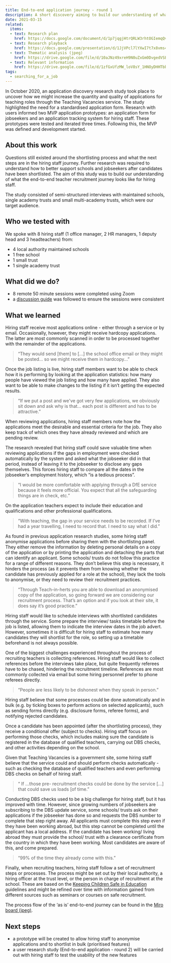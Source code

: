 ```yaml
---
title: End-to-end application journey - round 1
description: A short discovery aiming to build our understanding of what the end-to-end teacher recruitment journey looks like for hiring staff.
date: 2021-03-15
related:
  items:
  - text: Research plan
    href: https://docs.google.com/document/d/1p7jqgjHtrQRLW3rhtOGIemqQvVwwlKc3TniYUCKaS-8/edit
  - text: Research playback
    href: https://docs.google.com/presentation/d/1JjVPcl7lYXwI7t7x8vms4SUyuSu8vYKksJ_7hmAX9WE/edit#slide=id.gc82047540d_0_23
  - text: Thematic analysis (jpeg)
    href: https://drive.google.com/file/d/10aJNz49xreH9N0uZxGm0DvgedVSEGjEc/view?usp=sharing
  - text: Relevant information
    href: https://drive.google.com/file/d/1zfGxUfzMW_loV8sY_1HNOyDHHTbbIump/view?usp=sharing
tags:
  - searching_for_a_job
---
```


In October 2020, an application discovery research study took place to uncover how we might increase the quantity and quality of applications for teaching roles through the Teaching Vacancies service. The study highlighted the need for a standardised application form. Research with users informed two MVP application prototypes: an application form for jobseekers and an application tracking system for hiring staff. These prototypes were tested and iterated three times. Following this, the MVP was defined and development started.

## About this work

Questions still existed around the shortlisting process and what the next steps are in the hiring staff journey. Further research was required to understand how to better support schools and jobseekers after candidates have been shortlisted. The aim of this study was to build our understanding of what the end-to-end teacher recruitment journey looks like for hiring staff.


The study consisted of semi-structured interviews with maintained schools, single academy trusts and small multi-academy trusts, which were our target audience.

## Who we tested with

We spoke with 8 hiring staff (1 office manager, 2 HR managers, 1 deputy head and 3 headteachers) from:

* 4 local authority maintained schools
* 1 free school
* 1 small trust
* 1 single academy trust

## What did we do?

* 8 remote 50 minute sessions were completed using Zoom
* a [discussion guide](https://docs.google.com/document/d/1CV_U4NgK2ezzn1Iqehw8_OAxlTSnDUZClRuYH43dYwA/edit) was followed to ensure the sessions were consistent

## What we learned

Hiring staff receive most applications online - either through a service or by email.   Occasionally, however, they might receive hardcopy applications. The latter are most commonly scanned in order to be processed together with the remainder of the applications.

> “They would send [them] to [...] the school office email or they might be posted... so  we might receive them in hardcopy...”

Once the job listing is live, hiring staff members want to be able to check how it is performing by looking at the application statistics: how many people have viewed the job listing and how many have applied. They also want to be able to make changes to the listing if it isn’t getting the expected results.

> “If we put a post and we've got very few applications, we obviously sit down and ask why is that... each post is different and has to be attractive.”

When reviewing applications, hiring staff members note how the applications meet the desirable and essential criteria for the job. They also keep track of which ones they have already reviewed and which are pending review.

The research revealed that hiring staff could save valuable time when reviewing applications if the gaps in employment were checked automatically by the system and asked what the jobseeker did in that period,  instead of leaving it to the jobseeker to disclose any gaps themselves. This forces hiring staff to compare all the dates in the jobseeker’s employment history, which “is a tedious process”.

> “I would be more comfortable with applying through a DfE service because it feels more official. You expect that all the safeguarding things are in check, etc.”

On the application teachers expect to include their education and qualifications and other professional qualifications.

> “With teaching, the gap in your service needs to be recorded. If I’ve had a year travelling, I need to record that. I need to say what I did.”

As found in previous application research studies, some hiring staff anonymise applications before sharing them with the shortlisting panel. They either remove the information by deleting personal details on a copy of the application or by printing the application and detaching the parts that can identify an applicant. Some schools/ trusts do not follow this practice for a range of different reasons.  They don’t believe this step is necessary, it hinders the process (as it prevents them from knowing whether the candidate has previously applied for a role at the school), they lack the tools to anonymise, or they need to review their recruitment practices.

> “Through Teach-in-herts you are able to download an anonymised copy of the application, so going forward we are considering our recruitment process. That’s an option and if you look at their site, it does say it’s good practice.”

Hiring staff would like to schedule interviews with shortlisted candidates through the service. Some prepare the interview/ tasks timetable before the job is listed, allowing them to indicate the interview dates in the job advert. However, sometimes it is difficult for hiring staff to estimate how many candidates they will shortlist for the role, so setting up a timetable beforehand is not always possible.

One of the biggest challenges experienced throughout the process of recruiting teachers is collecting references. Hiring staff would like to collect references before the interviews take place, but quite frequently referees have to be chased, hindering the recruitment timeline. References are most commonly collected via email but some hiring personnel prefer to phone referees directly.

> “People are less likely to be dishonest when they speak in person.”

Hiring staff believe that some processes could be done automatically and in bulk (e.g. by ticking boxes to perform actions on selected applicants), such as sending forms directly (e.g. disclosure forms, referee forms), and notifying rejected candidates.

Once a candidate has been appointed (after the shortlisting process), they receive a conditional offer (subject to checks). Hiring staff focus on performing those checks, which includes making sure the candidate is registered in the database of qualified teachers, carrying out DBS checks, and other activities depending on the school.

Given that Teaching Vacancies is a government site, some hiring staff believe that the service could and should perform checks automatically - such as checking the database of qualified teachers and even performing DBS checks on behalf of hiring staff.

> “ If ...those pre- recruitment checks could be done by the service [...] that could save us loads [of time.”

Conducting DBS checks used to be a big challenge for hiring staff, but it has improved with time. However, since growing numbers of jobseekers are subscribing to the DBS update service, some schools/ trusts ask on their applications if the jobseeker has done so and requests the DBS number to complete that step right away. All applicants must complete this step even if they have been working abroad, but this step cannot be completed until the applicant has a local address. If the candidate has been working/ living abroad they must provide the school/ trust with a clearance certificate from the country in which they have been working. Most candidates are aware of this, and come prepared.

> “99% of the time they already come with this.”

Finally, when recruiting teachers, hiring staff follow a set of recruitment steps or processes. The process might be set out by their local authority, a hiring officer at the trust level, or the person in charge of recruitment at the school. These are based on the [Keeping Children Safe in Education](https://www.gov.uk/government/publications/keeping-children-safe-in-education--2) guidelines and might be refined over time with information gained from different sources such as seminars or courses on safe recruitment.

The process flow of the ‘as is’ end-to-end journey can be found in the [Miro board (jpeg)](https://drive.google.com/file/d/1BtMbihcQUm_fBNCRDfkxzPRTjb3M33AW/view?usp=sharing).

## Next steps

* a prototype will be created to allow hiring staff to anonymise applications and to  shortlist in bulk (prioritised features)
* a user research study (End-to-end application - round 2) will be carried out with hiring staff to test the usability of the new features

